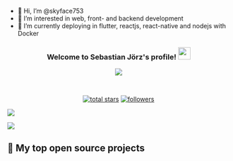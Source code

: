 - 👋 Hi, I’m @skyface753
- 👀 I’m interested in web, front- and backend development
- 🌱 I’m currently deploying in flutter, reactjs, react-native and nodejs with Docker

<h3 align="center">
  Welcome to Sebastian Jörz's profile!
  <img src="https://media.giphy.com/media/hvRJCLFzcasrR4ia7z/giphy.gif" width="28">
</h3>


<p align="center">
  <a href="https://github.com/DenverCoder1/readme-typing-svg"><img src="https://readme-typing-svg.herokuapp.com/?lines=Leisure+full+stack+developer;Developer+of+SkyManager;Flutter%2C+NodeJS%2C+Java+React+etc.&center=true&width=440&height=45&color=f75c7e&vCenter=true&size=22"></a>
</p>

<br/>

<!-- Social badges section -->
<p align="center">
  <a href="https://github.com/skyface753?tab=repositories&sort=stargazers">
    <img alt="total stars" title="Total stars on GitHub" src="https://custom-icon-badges.herokuapp.com/badge/dynamic/json?logo=star&color=55960c&labelColor=488207&label=Stars&style=for-the-badge&query=%24.stars&url=https://api.github-star-counter.workers.dev/user/skyface753"/></a>
  <a href="https://github.com/skyface753?tab=followers">
    <img alt="followers" title="Follow me on Github" src="https://custom-icon-badges.herokuapp.com/github/followers/skyface753?color=236ad3&labelColor=1155ba&style=for-the-badge&logo=person-add&label=Follow&logoColor=white"/></a>
</p>

<p align="left" >
<a href="https://github.com/anuraghazra/github-readme-stats"> 
    <img  src="https://github-readme-stats.vercel.app/api?username=skyface753&&show_icons=true&theme=radical"/>
  </a>
  
</p>

<a href="https://github.com/anuraghazra/github-readme-stats">
  <img align="center" src="https://github-readme-stats.vercel.app/api/top-langs/?username=skyface753&layout=compact)](https://github.com/skyface753/github-readme-stats" />
</a>


## 📘 My top open source projects

<!---
skyface753/skyface753 is a ✨ special ✨ repository because its `README.md` (this file) appears on your GitHub profile.
You can click the Preview link to take a look at your changes.
--->
